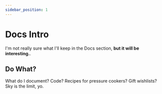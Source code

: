 ```yaml
---
sidebar_position: 1
---
```


# Docs Intro

I'm not really sure what I'll keep in the Docs section,  **but it will be interesting.**.

## Do What?

What do I document?  Code?  Recipes for pressure cookers?  Gift wishlists?  Sky is the limit, yo.
